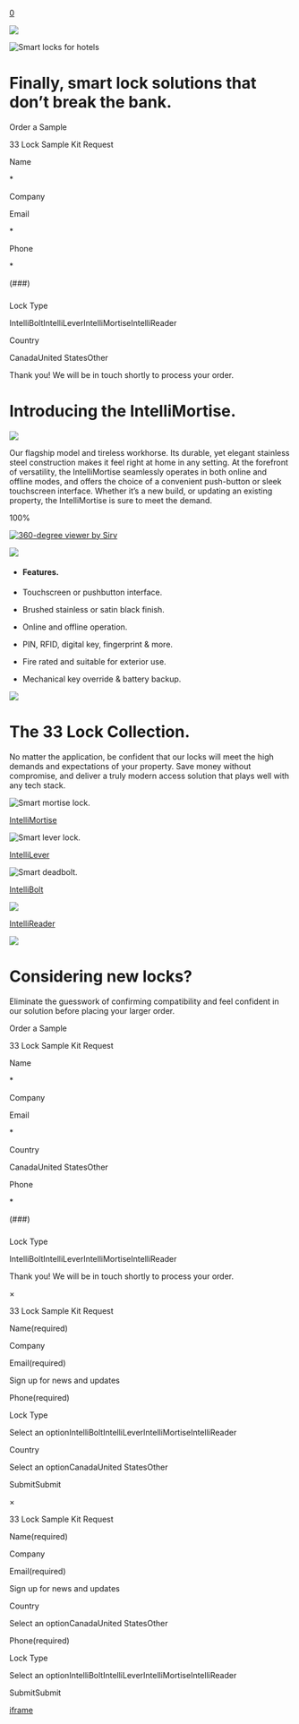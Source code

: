[0](https://www.33lock.com/cart)

![](https://images.squarespace-cdn.com/content/v1/64864a0f6459c271adb893d5/8cdbd17f-2901-4e03-b844-7429cb030e73/Untitled+design+%289%29.jpg?format=2500w)

![Smart locks for hotels](https://images.squarespace-cdn.com/content/v1/64864a0f6459c271adb893d5/fa4a3728-86cf-40b8-bf7c-a98af69dd4a4/hotel-smart+locks?format=2500w)

# Finally, smart lock solutions that don’t break the bank.


Order a Sample



33 Lock Sample Kit Request

Name

\*

Company



Email

\*

Phone

\*

(###)

###

####

Lock Type

IntelliBoltIntelliLeverIntelliMortiseIntelliReader

Country

CanadaUnited StatesOther

Thank you! We will be in touch shortly to process your order.

# Introducing the IntelliMortise.

![](https://images.squarespace-cdn.com/content/v1/64864a0f6459c271adb893d5/de6f22e3-ebea-4f49-9f56-6e0268dc41eb/PIN+Codes+%282%29.png?format=2500w)

Our flagship model and tireless workhorse. Its durable, yet elegant stainless steel construction makes it feel right at home in any setting. At the forefront of versatility, the IntelliMortise seamlessly operates in both online and offline modes, and offers the choice of a convenient push-button or sleek touchscreen interface. Whether it’s a new build, or updating an existing property, the IntelliMortise is sure to meet the demand.

100%

[![360-degree viewer by Sirv](<Base64-Image-Removed>)](https://sirv.com/about-spin/?utm_source=client&utm_medium=sirvembed&utm_content=typeofembed(spin)&utm_campaign=branding)

![](https://33lock2024.sirv.com/Spins/IntelliMortise%20v4%20reverse%20order/8%20IntelliMortise%20v4_093_transparent.png?q=100&svg.minify=false&canvas.width=70&canvas.height=70&scale.option=fit&w=70&h=70)

- #### Features.






- Touchscreen or pushbutton interface.


- Brushed stainless or satin black finish.

- Online and offline operation.

- PIN, RFID, digital key, fingerprint & more.

- Fire rated and suitable for exterior use.

- Mechanical key override & battery backup.


![](https://images.squarespace-cdn.com/content/v1/64864a0f6459c271adb893d5/3d3b33bb-d7e0-4ca4-b6cc-ff532fa00a4e/4.jpg?format=2500w)

# The 33 Lock Collection.

No matter the application, be confident that our locks will meet the high demands and expectations of your property. Save money without compromise, and deliver a truly modern access solution that plays well with any tech stack.

![Smart mortise lock.](https://images.squarespace-cdn.com/content/v1/64864a0f6459c271adb893d5/ce74bd94-a48b-4480-a851-36e3818e5dc6/IntelliMortise?format=2500w)

[IntelliMortise](https://www.33lock.com/collection/intellimortise)

![Smart lever lock.](https://images.squarespace-cdn.com/content/v1/64864a0f6459c271adb893d5/2e429a68-3be4-4437-9a3e-8fd1504f14da/IntelliLever?format=2500w)

[IntelliLever](https://www.33lock.com/collection/intellilever)

![Smart deadbolt.](https://images.squarespace-cdn.com/content/v1/64864a0f6459c271adb893d5/dd1d7ea2-5230-4dc8-b946-97d522bb5397/IntelliBolt?format=2500w)

[IntelliBolt](https://www.33lock.com/collection/intellibolt)

![](https://images.squarespace-cdn.com/content/v1/64864a0f6459c271adb893d5/1bd239db-d2d6-4e5a-ad45-b55f63b44a90/Subheading.png?format=2500w)

[IntelliReader](https://www.33lock.com/collection/intellireader)

![](https://images.squarespace-cdn.com/content/v1/64864a0f6459c271adb893d5/e13082eb-db02-4d88-8a47-caa89968b182/1.png?format=2500w)

# Considering new locks?

Eliminate the guesswork of confirming compatibility and feel confident in our solution before placing your larger order.


Order a Sample



33 Lock Sample Kit Request

Name

\*

Company



Email

\*

Country

CanadaUnited StatesOther

Phone

\*

(###)

###

####

Lock Type

IntelliBoltIntelliLeverIntelliMortiseIntelliReader

Thank you! We will be in touch shortly to process your order.

×

33 Lock Sample Kit Request

Name(required)

Company

Email(required)

Sign up for news and updates

Phone(required)

Lock Type

Select an optionIntelliBoltIntelliLeverIntelliMortiseIntelliReader

Country

Select an optionCanadaUnited StatesOther

SubmitSubmit

×

33 Lock Sample Kit Request

Name(required)

Company

Email(required)

Sign up for news and updates

Country

Select an optionCanadaUnited StatesOther

Phone(required)

Lock Type

Select an optionIntelliBoltIntelliLeverIntelliMortiseIntelliReader

SubmitSubmit

[iframe](https://www.google.com/recaptcha/enterprise/anchor?ar=1&k=6LdDFQwjAAAAAPigEvvPgEVbb7QBm-TkVJdDTlAv&co=aHR0cHM6Ly93d3cuMzNsb2NrLmNvbTo0NDM.&hl=en&v=Hi8UmRMnhdOBM3IuViTkapUP&size=invisible&cb=bhzb6w4cawfo)